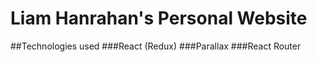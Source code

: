 # Liam Hanrahan's Personal Website

##Technologies used
###React (Redux)
###Parallax
###React Router